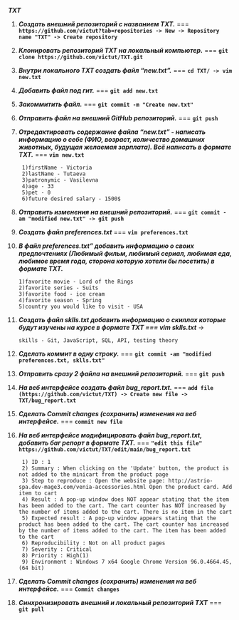 ***TXT***

 1. ***Создать внешний репозиторий c названием TXT.*** === **``https://github.com/victut?tab=repositories -> New -> Repository name "TXT" -> Create repository``**
 2. ***Клонировать репозиторий TXT на локальный компьютер.*** === **``git clone https://github.com/victut/TXT.git``**
 3. ***Внутри локального TXT создать файл “new.txt”.*** === **``cd TXT/ -> vim new.txt``**
 4. ***Добавить файл под гит.*** === **``git add new.txt``**
 5. ***Закоммитить файл.*** === **``git commit -m "Create new.txt"``**
 6. ***Отправить файл на внешний GitHub репозиторий.*** === **``git push``**
 7. ***Отредактировать содержание файла “new.txt” - написать информацию о себе (ФИО, возраст, количество домашних животных, будущая желаемая зарплата). Всё написать в формате TXT.*** === **``vim new.txt``**

         1)firstName - Victoria
         2)lastName - Tutaeva
         3)patronymic - Vasilevna
         4)age - 33
         5)pet - 0
         6)future desired salary - 1500$

 8. ***Отправить изменения на внешний репозиторий.*** === **``git commit -am "modified new.txt" -> git push``**
 9. ***Создать файл preferences.txt*** === **``vim preferences.txt``**
 10. ***В файл preferences.txt” добавить информацию о своих предпочтениях (Любимый фильм, любимый сериал, любимая еда, любимое время года, сторона которую хотели бы посетить) в формате TXT.***

         1)favorite movie - Lord of the Rings
         2)favorite series - Suits
         3)favorite food - ice cream
         4)favorite season - Spring
         5)country you would like to visit - USA

 11. ***Создать файл sklls.txt добавить информацию о скиллах которые будут изучены на курсе в формате TXT === vim sklls.txt*** ->

         skills - Git, JavaScript, SQL, API, testing theory

 12. ***Сделать коммит в одну строку.*** === **``git commit -am "modified preferences.txt, sklls.txt"``** 
 13. ***Отправить сразу 2 файла на внешний репозиторий.*** === **``git push``**
 14. ***На веб интерфейсе создать файл bug_report.txt.*** === **``add file (https://github.com/victut/TXT) -> Create new file -> TXT/bug_report.txt``**
 15. ***Сделать Commit changes (сохранить) изменения на веб интерфейсе.*** === **``commit new file``**
 16. ***На веб интерфейсе модифицировать файл bug_report.txt, добавить баг репорт в формате TXT.*** === **``"edit this file" https://github.com/victut/TXT/edit/main/bug_report.txt``**

          1) ID : 1
          2) Summary : When clicking on the 'Update' button, the product is not added to the minicart from the product page
          3) Step to reproduce : Open the website page: http://astrio-spa.dev-mage3.com/venia-accessories.html Open the product card. Add item to cart
          4) Result : A pop-up window does NOT appear stating that the item has been added to the cart. The cart counter has NOT increased by the number of items added to the cart. There is no item in the cart
          5) Expected result : A pop-up window appears stating that the product has been added to the cart. The cart counter has increased by the number of items added to the cart. The item has been added to the cart
          6) Reproducibility : Not on all product pages
          7) Severity : Critical
          8) Priority : High(1)
          9) Environment : Windows 7 x64 Google Chrome Version 96.0.4664.45, (64 bit)

 17. ***Сделать Commit changes (сохранить) изменения на веб интерфейсе.*** === **``Commit changes``**
 18. ***Синхронизировать внешний и локальный репозиторий TXT*** === **``git pull``**
 
